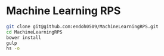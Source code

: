 # Machine Learning RPS

```bash
git clone git@github.com:endoh0509/MachineLearningRPS.git
cd MachineLearningRPS
bower install
gulp
hs -o
```
